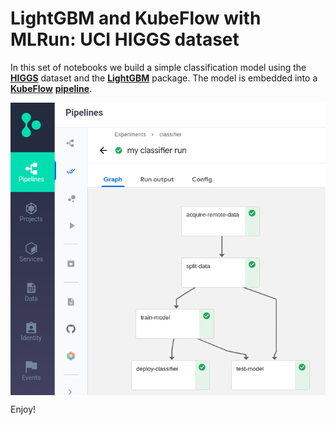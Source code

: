 # LightGBM and KubeFlow with MLRun: UCI HIGGS dataset


In this set of notebooks we build a simple classification model using the **[HIGGS](https://archive.ics.uci.edu/ml/datasets/HIGGS)** dataset and the **[LightGBM](https://lightgbm.readthedocs.io/en/latest/)** package. The model is embedded into a **[KubeFlow](https://www.kubeflow.org/)** **[pipeline](https://www.kubeflow.org/docs/pipelines/)**.

<img src="./images/generic-classifier.png" width="600" align="center"/>

Enjoy!
